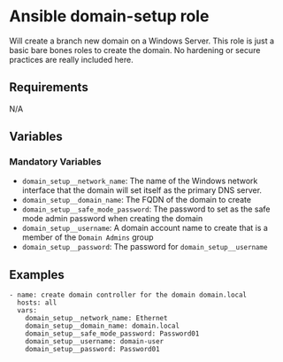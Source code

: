 # Ansible domain-setup role

Will create a branch new domain on a Windows Server. This role is just a
basic bare bones roles to create the domain. No hardening or secure practices
are really included here.

## Requirements

N/A

## Variables

### Mandatory Variables

* `domain_setup__network_name`: The name of the Windows network interface that the domain will set itself as the primary DNS server.
* `domain_setup__domain_name`: The FQDN of the domain to create
* `domain_setup__safe_mode_password`: The password to set as the safe mode admin password when creating the domain
* `domain_setup__username`: A domain account name to create that is a member of the `Domain Admins` group
* `domain_setup__password`: The password for `domain_setup__username`

## Examples

```
- name: create domain controller for the domain domain.local
  hosts: all
  vars:
    domain_setup__network_name: Ethernet
    domain_setup__domain_name: domain.local
    domain_setup__safe_mode_password: Password01
    domain_setup__username: domain-user
    domain_setup__password: Password01
```
